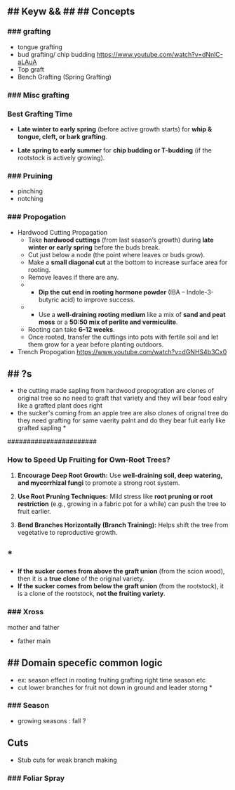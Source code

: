 

## ## Keyw  && ## ## Concepts 


### ### grafting 
* tongue grafting 
* bud grafting/ chip budding https://www.youtube.com/watch?v=dNnlC-aLAuA
 * Top graft 
 * Bench Grafting (Spring Grafting)
### ### Misc grafting 
### **Best Grafting Time**

- **Late winter to early spring** (before active growth starts) for **whip & tongue, cleft, or bark grafting**.
    
- **Late spring to early summer** for **chip budding or T-budding** (if the rootstock is actively growing).
    



### ### Pruining 

* pinching 
* notching 

### ### Propogation



* Hardwood Cutting Propagation
	* Take **hardwood cuttings** (from last season’s growth) during **late winter or early spring** before the buds break.
	* Cut just below a node (the point where leaves or buds grow).
	* Make a **small diagonal cut** at the bottom to increase surface area for rooting.
	* Remove leaves if there are any.
	* - **Dip the cut end in rooting hormone powder** (IBA – Indole-3-butyric acid) to improve success.
	* - Use a **well-draining rooting medium** like a mix of **sand and peat moss** or a **50:50 mix of perlite and vermiculite**.
	* Rooting can take **6–12 weeks**.
	* Once rooted, transfer the cuttings into pots with fertile soil and let them grow for a year before planting outdoors.
*  Trench Propogation https://www.youtube.com/watch?v=dGNHS4b3Cx0





## ## ?s 

* the cutting made sapling from hardwood propogration are clones of original tree so no need to graft that variety and they will bear food ealry like a grafted plant does right 
* the sucker's coming  from an apple tree are also clones of orignal tree do they need grafting for same vaerity palnt and do they bear fuit early like grafted sapling *



#######################



### **How to Speed Up Fruiting for Own-Root Trees?**

1. **Encourage Deep Root Growth:** Use **well-draining soil, deep watering, and mycorrhizal fungi** to promote a strong root system.
    
2. **Use Root Pruning Techniques:** Mild stress like **root pruning or root restriction** (e.g., growing in a fabric pot for a while) can push the tree to fruit earlier.
    
3. **Bend Branches Horizontally (Branch Training):** Helps shift the tree from vegetative to reproductive growth.

## * 
* **If the sucker comes from above the graft union** (from the scion wood), then it is a **true clone** of the original variety.
* **If the sucker comes from below the graft union** (from the rootstock), it is a clone of the rootstock, **not the fruiting variety**.

### ### Xross
mother and father 
*  father main 


## ## Domain specefic common  logic 
* ex: season effect in rooting fruiting grafting right time season etc 
* cut lower branches for fruit not down in ground and leader storng *

### ### Season
* growing seasons : fall ?
## Cuts 
	
* Stub cuts for weak branch making 


### ### Foliar Spray

